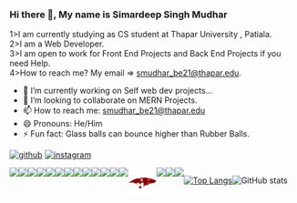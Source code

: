 ### Hi there 👋, My name is Simardeep Singh Mudhar
1>I am currently studying as CS student at Thapar University , Patiala.<br/>
2>I am a Web Developer.<br/>
3>I am open to work for Front End Projects and Back End Projects if you need Help.<br/>
4>How to reach me? My email => smudhar_be21@thapar.edu.


- 🔭 I’m currently working on Self web dev projects... 
- 👯 I’m looking to collaborate on MERN Projects.
- 📫 How to reach me: smudhar_be21@thapar.edu 
- 😄 Pronouns: He/Him 
- ⚡ Fun fact: Glass balls can bounce higher than Rubber Balls. 



[<img src='https://cdn.jsdelivr.net/npm/simple-icons@3.0.1/icons/github.svg' alt='github' height='40'>](https://github.com/SimardeepSingh1450) [<img src='https://cdn.jsdelivr.net/npm/simple-icons@3.0.1/icons/instagram.svg' alt='instagram' height='40'>](https://www.instagram.com/simardeep_singh22/) 

<div style="display:flex">
<img src="https://cdn.iconscout.com/icon/free/png-256/html5-40-1175193.png" style="height:50px"/>
<img src="https://upload.wikimedia.org/wikipedia/commons/thumb/6/62/CSS3_logo.svg/2048px-CSS3_logo.svg.png" style="height:50px"/>
<img src="https://upload.wikimedia.org/wikipedia/commons/thumb/9/99/Unofficial_JavaScript_logo_2.svg/480px-Unofficial_JavaScript_logo_2.svg.png" style="height:50px"/>
<img src="https://cdn.freebiesupply.com/logos/thumbs/2x/react-1-logo.png" style="height:50px"/>
<img src="https://cdn.freebiesupply.com/logos/thumbs/2x/nodejs-1-logo.png" style="height:50px"/>
<img src="https://res.cloudinary.com/startup-grind/image/upload/c_fill,dpr_2,f_auto,g_center,q_auto:good/v1/gcs/platform-data-mongodb/events/mon.png" style="height:50px"/>
<img src="https://symbols.getvecta.com/stencil_79/88_expressjs-icon.54bb6035d3.jpg" style="height:50px"/>
<img src="https://logos-world.net/wp-content/uploads/2021/10/Python-Symbol.png" style="height:50px"/>
<img src="https://i.pinimg.com/originals/6e/46/e7/6e46e7dbe2bb73dacc055e5dbd85c3ad.png" style="height:50px"/>
<img src="https://e7.pngegg.com/pngimages/46/626/png-clipart-c-logo-the-c-programming-language-computer-icons-computer-programming-source-code-programming-miscellaneous-template.png" style="height:50px"/>
<img src="https://iconape.com/wp-content/png_logo_vector/git-icon.png" style="height:50px"/>
 <img src="https://www.adminbyaccident.com/wp-content/uploads/2017/11/mysql-export-import.jpg" style="height:50px"/>
<img src="https://www.gstatic.com/devrel-devsite/prod/v1a2d2d725c48303ffd65eb7122e57032dbf9bb148227658cacdfddf0dcae1e46/firebase/images/touchicon-180.png" style="height:50px"/>
<img src="https://raw.githubusercontent.com/github/explore/80688e429a7d4ef2fca1e82350fe8e3517d3494d/topics/mongoose/mongoose.png" style="height:50px"/>
<img src="https://v4.mui.com/static/logo.png" style="height:50px"/>
<img src="https://raw.githubusercontent.com/reduxjs/redux/master/logo/logo.png" style="height:50px"/>
<img src="https://www.tpisoftware.com/tpu/File/html/202009/20200929151429/images/20200926171128.png" style="height:50px"/>

[![Top Langs](https://github-readme-stats.vercel.app/api/top-langs/?username=SimardeepSingh1450)](https://github.com/anuraghazra/github-readme-stats)

![GitHub stats](https://github-readme-stats.vercel.app/api?username=SimardeepSingh1450&show_icons=true)  


